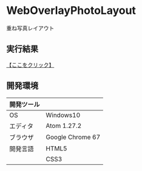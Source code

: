 # WebOverlayPhotoLayout
重ね写真レイアウト

## 実行結果
[【ここをクリック】](https://xekid78.github.io/WebOverlayPhotoLayout/)

## 開発環境
| 開発ツール |  |
|:-|:-|
| OS | Windows10 |
| エディタ | Atom 1.27.2 |
| ブラウザ | Google Chrome 67 |
| 開発言語 | HTML5 |
| | CSS3 |

